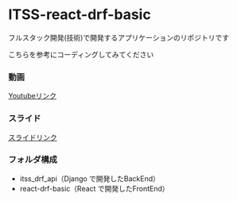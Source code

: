 # ITSS-react-drf-basic

フルスタック開発(技術)で開発するアプリケーションのリポジトリです

こちらを参考にコーディングしてみてください

### 動画
[Youtubeリンク](https://youtube.com/playlist?list=PLGc1xNh3VVUIGIK4YTaDp1bxCiKqqX02T)

### スライド
[スライドリンク](https://docs.google.com/presentation/d/119WqqLQfLZgWFTQZHYQ9Cw24w95CbQMT79dNldc5GyM/edit?usp=sharing)

### フォルダ構成
- itss_drf_api（Django で開発したBackEnd）
- react-drf-basic（React で開発したFrontEnd）




